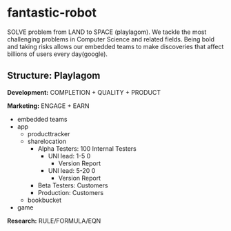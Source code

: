 # fantastic-robot
SOLVE problem from LAND to SPACE (playlagom). We tackle the most challenging problems in Computer Science and related fields.  Being bold and taking risks allows our embedded teams to make discoveries that affect billions of users every day(google).

Structure: Playlagom
--------------------

**Development:** COMPLETION + QUALITY + PRODUCT

**Marketing:** ENGAGE + EARN
  - embedded teams
  - app
    - producttracker
    - sharelocation
      - Alpha Testers: 100 Internal Testers
        - UNI lead: 1-5   0
          - Version Report
        - UNI lead: 5-20   0
          - Version Report
      - Beta Testers: Customers
      - Production: Customers
    - bookbucket
  - game
  
**Research:** RULE/FORMULA/EQN
